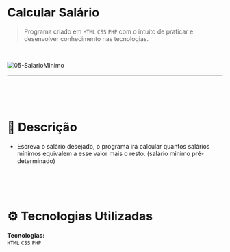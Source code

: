 # Calcular Salário


> Programa criado em ```HTML``` ```CSS``` ```PHP``` com o intuito de praticar e desenvolver conhecimento nas tecnologias.
<br />

![05-SalarioMinimo](https://github.com/JoaopvSalles/Project-PHP-SalarioMinimo/assets/64203633/47f15c40-d404-4a71-ae6f-62310dc6372e)

---

<br />
<br />
<br />

# :rocket: Descrição

* Escreva o salário desejado, o programa irá calcular quantos salários mínimos equivalem a esse valor mais o resto.
(salário minimo pré-determinado)

<br />
<br />
<br />

# :gear: Tecnologias Utilizadas
**Tecnologias:**
<br />
```HTML```
```CSS```
```PHP```
